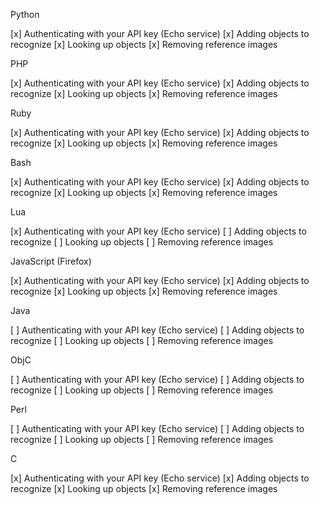 Python

  [x] Authenticating with your API key (Echo service)
  [x] Adding objects to recognize
  [x] Looking up objects
  [x] Removing reference images
  
PHP

  [x] Authenticating with your API key (Echo service)
  [x] Adding objects to recognize
  [x] Looking up objects
  [x] Removing reference images
  
Ruby

  [x] Authenticating with your API key (Echo service)
  [x] Adding objects to recognize
  [x] Looking up objects
  [x] Removing reference images

Bash

  [x] Authenticating with your API key (Echo service)
  [x] Adding objects to recognize
  [x] Looking up objects
  [x] Removing reference images

Lua

  [x] Authenticating with your API key (Echo service)
  [ ] Adding objects to recognize
  [ ] Looking up objects
  [ ] Removing reference images

JavaScript (Firefox)

  [x] Authenticating with your API key (Echo service)
  [x] Adding objects to recognize
  [x] Looking up objects
  [x] Removing reference images

Java

  [ ] Authenticating with your API key (Echo service)
  [ ] Adding objects to recognize
  [ ] Looking up objects
  [ ] Removing reference images

ObjC

  [ ] Authenticating with your API key (Echo service)
  [ ] Adding objects to recognize
  [ ] Looking up objects
  [ ] Removing reference images

Perl

  [ ] Authenticating with your API key (Echo service)
  [ ] Adding objects to recognize
  [ ] Looking up objects
  [ ] Removing reference images

C

  [x] Authenticating with your API key (Echo service)
  [x] Adding objects to recognize
  [x] Looking up objects
  [x] Removing reference images

